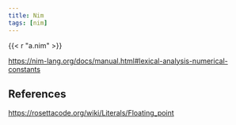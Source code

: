 ```yaml
---
title: Nim
tags: [nim]
---
```


{{< r "a.nim" >}}

<https://nim-lang.org/docs/manual.html#lexical-analysis-numerical-constants>

## References

<https://rosettacode.org/wiki/Literals/Floating_point>
